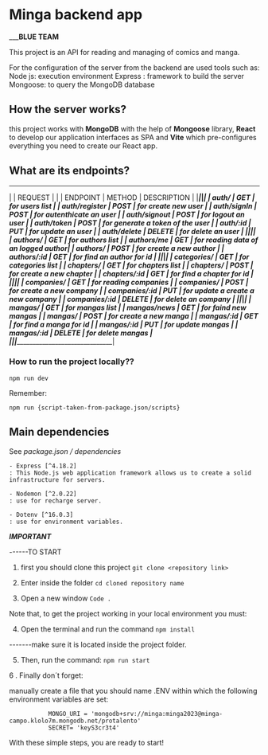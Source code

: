 # Minga backend app
_____________________BLUE TEAM__________________

This project is an API for reading and managing of comics and manga.

For the configuration of the server from the backend are used tools such as:   
Node js: execution environment
Express : framework to build the server
Mongoose: to query the MongoDB database

## How the server works?

this project works with **MongoDB** with the help of **Mongoose** library, **React** to develop our application interfaces as SPA and **Vite** which pre-configures everything you need to create our React app.

## What are its endpoints?
________________________________________________________________
|               | REQUEST |                                     | 
| ENDPOINT      | METHOD  |         DESCRIPTION                 |
|_______________|_________|_____________________________________|
| auth/         | GET     | for users list                      |
| auth/register | POST    | for create new user                 |
| auth/signIn   | POST    | for autenthicate an user            |
| auth/signout  | POST    | for logout an user                  |
| auth/token    | POST    | for generate a token of the user    |
| auth/:id      | PUT     | for update an user                  |
| auth/delete   | DELETE  | for delete an user                  |
|_______________|_________|_____________________________________|
| authors/      | GET     | for authors list                    |
| authors/me    | GET     | for reading data of an logged author|
| authors/      | POST    | for create a new author             |
| authors/:id   | GET     | for find an author for id           |
|_______________|_________|_____________________________________|
| categories/   | GET     | for categories list                 |
| chapters/     | GET     | for chapters list                   |
| chapters/     | POST    | for create a new chapter            |
| chapters/:id  | GET     | for find a chapter for id           |
|_______________|_________|_____________________________________|
| companies/    | GET     | for reading companies               |
| companies/    | POST    | for create a new company            |
| companies/:id | PUT     | for update a  create a new company  |
| companies/:id | DELETE  | for  delete an company              |
|_______________|_________|_____________________________________|
| mangas/       | GET     | for mangas list                     |
| mangas/news   | GET     | for faind new mangas                |
| mangas/       | POST    | for create a new manga              |
| mangas/:id    | GET     | for find a manga for id             |
| mangas/:id    | PUT     | for update mangas                   |
| mangas/:id    | DELETE  | for delete mangas                   |
|_______________|_________|_____________________________________|

### How to run the project locally??

```npm run dev```

Remember:

```npm run {script-taken-from-package.json/scripts}```

## Main dependencies

See *package.json / dependencies*

    - Express [^4.18.2]
    : This Node.js web application framework allows us to create a solid infrastructure for servers.

    - Nodemon [^2.0.22]
    : use for recharge server.

    - Dotenv [^16.0.3]
    : use for environment variables.

___________________________________IMPORTANT___________________________________

------TO START
1. first you should clone this project
   ```git clone <repository link>```

2. Enter inside the folder
      ``` cd cloned repository name ```

3. Open a new window
         ```Code . ```


Note that, to get the project working in your local environment you must:

4. Open the terminal and run the command
          ``` npm install ```

-------make sure it is located inside the project folder.

5. Then, run the command:
         ``` npm run start ```

6 . Finally don´t forget:

manually create a file that you should name .ENV within which the following environment variables are set:

               MONGO_URI = 'mongodb+srv://minga:minga2023@minga-campo.klolo7m.mongodb.net/protalento'
               SECRET= 'keyS3cr3t4'

With these simple steps, you are ready to start!
